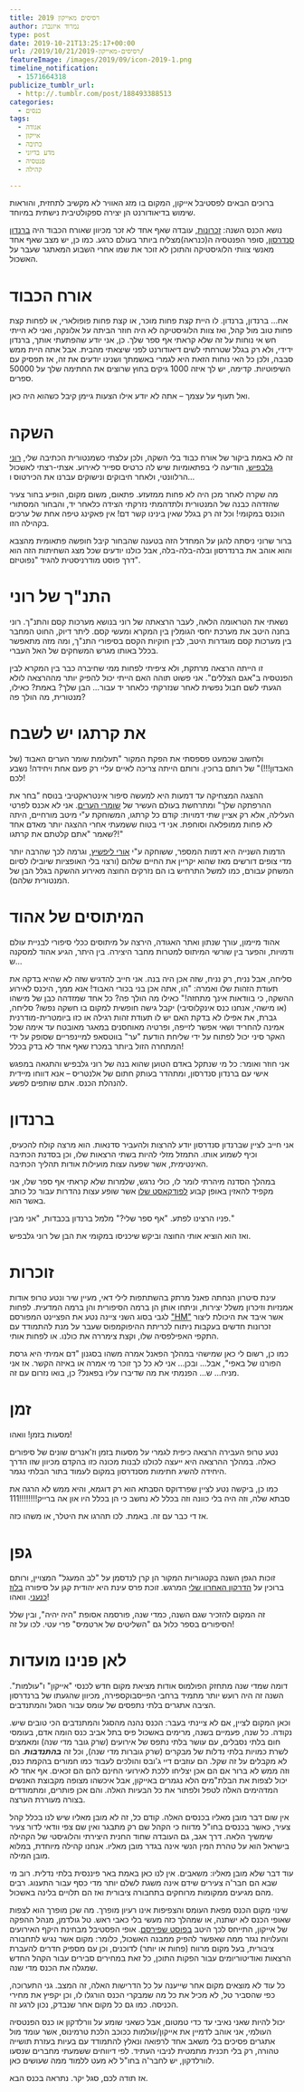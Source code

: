 ```yaml
---
title: רסיסים מאייקון 2019
author: נמרוד איזנברג
type: post
date: 2019-10-21T13:25:17+00:00
url: /2019/10/21/רסיסים-מאייקון-2019/
featureImage: /images/2019/09/icon-2019-1.png
timeline_notification:
  - 1571664318
publicize_tumblr_url:
  - http://.tumblr.com/post/188493388513
categories:
  - כנסים
tags:
  - אגודה
  - אייקון
  - כתיבה
  - מדע בדיוני
  - פנטסיה
  - קהילה

---
```

ברוכים הבאים לפסטיבל אייקון, המקום בו מזג האוויר לא מקשיב לתחזית, והוראות שימוש בדיאודורנט הן יצירה ספקולטיבית נישתית במיוחד.

נושא הכנס השנה: [זכרונות][1], עובדה שאף אחד לא זכר מכיוון שאורח הכבוד היה [ברנדון סנדרסון][2], סופר הפנטסיה ה(כנראה)מצליח ביותר בעולם כרגע. כמו כן, יש מצב שאף אחד מאנשי צוותי הלוגיסטיקה והתוכן לא זוכר את שמו אחרי השבוע המאתגר שעבר על האשכול.

# אורח הכבוד

אח&#8230; ברנדון, ברנדון. לו היית קצת פחות מוכר, או קצת פחות פופולארי, או לפחות קצת פחות טוב מול קהל, ואז צוות הלוגיסטיקה לא היה חוזר הביתה על אלונקה, ואני לא הייתי חש אי נוחות על זה שלא קראתי אף ספר שלך. כן, אני יודע שהפתעתי אותך, ברנדון ידידי, ולא רק בגלל שטרחתי לשים דיאודורנט לפני שיצאתי מהבית. אבל אתה היית ממש סבבה, ולכן כל האי נוחות הזאת היא לגמרי באשמתך ושנינו יודעים את זה, אז תפסיק עם השיפוטיות. קדימה, יש לך איזה 1000 גיקים בחוץ שרוצים את החתימה שלך על 50000 ספרים.

ואל תעוף על עצמך &#8211; אתה לא יודע אילו הצעות גיימן קיבל כשהוא היה כאן.

# השקה

זה לא באמת ביקור של אורח כבוד בלי השקה, ולכן עלצתי כשמנטורית הכתיבה שלי, [רוני גלבפיש][3], הודיעה לי בפתאומיות שיש לה כרטיס ספייר לאירוע. אצתי-רצתי לאשכול הרלוונטי, ולאחר חיבוקים ונישוקים עברנו את הכירטוס ו&#8230;

מה שקרה לאחר מכן היה לא פחות ממזעזע. פתאום, משום מקום, הופיע בחור צעיר שהזדהה כבנה של המנטורית ולתדהמתי נזרקתי הצידה כלאחר יד, והבחור המסתורי הוכנס במקומי! וכל זה רק בגלל שאין בינינו קשר דם! אין פאקינג טיפה אחת של ערכים בקהילה הזו.

ברור שרוני ניסתה להגן על המחדל הזה בטענה שהבחור קיבל חופשה פתאומית מהצבא והוא אוהב את ברנדרסון ובלה-בלה-בלה, אבל כולנו יודעים שכל מצג השחיתות הזה הוא דרך פוסט מודרניסטית להגיד "נפוטיזם".

# התנ"ך של רוני

נשאתי את הטראומה הלאה, לעבר הרצאתה של רוני בנושא מערכות קסם והתנ"ך. רוני בחנה היטב את מערכת יחסי הגומלין בין המקרא ומעשי קסם. ליתר דיוק, החוט המחבר בין מערכות קסם מוגדרות היטב, לבין חוקיות הקסם בסיפורי התנ"ך, ומה מזה מתאפשר בכלל באותו מגרש המשחקים של האל העברי.

זו הייתה הרצאה מרתקת, ולא ציפיתי לפחות ממי שחיברה כבר בין המקרא לבין הפנטסיה ב"אגם הצללים". אני פשוט תוהה האם הייתי יכול להפיק יותר מההרצאה לולא הגעתי לשם חבול נפשית לאחר שנזרקתי כלאחר יד עבור&#8230; הבן שלך? באמת? כאילו, מנטורית, מה הולך פה?

# את קרתגו יש לשבח

ולחשוב שכמעט פספסתי את הפקת המקור "תעלומת שומר הערים האבוד (של האבדון!!!)" של רותם ברוכין. ורותם הייתה צריכה לאיים עליי רק פעם אחת ויחידה! נשבע לכם!

ההצגה המצחיקה עד דמעות היא למעשה סיפור אינטראקטיבי בנוסח "בחר את ההרפתקה שלך" ומתרחשת בעולם העשיר של [שומרי הערים][4]. אני לא אכנס לפרטי העלילה, אלא רק אציין שתי דמויות: קודם כל קרתגו, המשוחקת ע"י מיטב מורחיים, היתה לא פחות ממופלאה וסוחפת. אני די בטוח ששמעתי אחרי ההצגה יותר מאדם אחד שאמר "אתם קלטתם את קרתגו?!"

הדמות השנייה היא דמות המספר, ששוחקה ע"י [אורי ליפשיץ][5], וגרמה לכך שהרבה יותר מדי צופים דורשים מאז שהוא יקריין את החיים שלהם (ורצוי בלי האופציות שיובילו לסיום המשחק עבורם, כמו למשל התרחיש בו הם נזרקים החוצה מאירוע ההשקה בגלל הבן של המנטורית שלהם).

# המיתוסים של אהוד

אהוד מיימון, עורך שנתון ואתר האגודה, הירצה על מיתוסים ככלי סיפורי לבניית עולם ודמויות, והפער בין שורשי המיתוס למטרות מחבר היצירה. בין היתר, הגיע אהוד למסקנה ש&#8230;

סליחה, אבל נניח, רק נניח, שזה אכן היה בנה. אני חייב להדגיש שזה לא שהיא בדקה את תעודת הזהות שלו ואמרה: "הו, אתה אכן בני בכורי האבוד! אנא ממך, היכנס לאירוע ההשקה, כי בוודאות אינך מתחזה!" כאילו מה הולך פה? כל אחד שמזדהה כבן של מישהו (או מישהי, אנחנו כנס אינקלוסיבי) יקבל גישה חופשית למקום בו חשקה נפשו? סליחה, גברת, את אפילו לא בדקת האם יש לו תעודת זהות רגילה או כזו ביומטרית-מודרנית אמינה להחריד ושאי אפשר לזייפה, ופרטיה מאוחסנים במאגר מאובטח עד אימה שכל האקר סיני יכול לפתוח על ידי שליחת הודעת "ער" בווטסאפ למיינפריים שסופק על ידי המתחרה הזול ביותר במכרז שאף אחד לא בדק בכלל!

אני חוזר ואומר: כל מי שנתקל באדם הטוען שהוא בנה של רוני גלבפיש והתגאה במפגש אישי עם ברנדון סנדרסון, ומתהדר בעותק חתום של אלנטריס &#8211; אנא דווחו מיידית להנהלת הכנס. אתם שותפים לפשע.

# ברנדון

אני חייב לציין שברנדון סנדרסון יודע להרצות ולהעביר סדנאות. הוא מרצה קולח להכעיס, וכיף לשמוע אותו. התמזל מזלי להיות בשתי הרצאות שלו, וכן בסדנת הכתיבה האינטימית, אשר שפעה עצות מועילות אודות תהליך הכתיבה.

במהלך הסדנה מיהרתי לומר לו, כולי נרגש, שלמרות שלא קראתי אף ספר שלו, אני מקפיד להאזין באופן קבוע [לפודקאסט שלו][6] אשר שופע עצות נהדרות עבור כל כותב באשר הוא.

פניו הרצינו לפתע. "אף ספר שלי?" מלמל ברנדון בכבדות, "אני מבין."

ואז הוא הוציא אותי החוצה וביקש שיכניסו במקומי את הבן של רוני גלבפיש.

# זוכרות

עינת סיטרון הנחתה פאנל מרתק בהשתתפות לילי דאי, מעיין שיר ונטע טרופ אודות אמנזיות וזיכרון משלל יצירות, וניתחו אותן הן ברמה הסיפורית והן ברמה המדעית. לפחות לגבי בסוג השני ציינה נטע את הפציינט המפורסם ["HM"][7] אשר איבד את היכולת ליצור זכרונות חדשים בעקבות ניתוח לכריתת ההיפוקמפוס שעבר על מנת להתמודד עם התקפי האפילפסיה שלו, וקצת צימררה את כולנו. או לפחות אותי.

כמו כן, רשום לי כאן שמישהי במהלך הפאנל אמרה משהו בסגנון "דם אמיתי היא גרסת הפורנו של באפי", אבל&#8230; ובכן&#8230; אני לא כל כך זוכר מי אמרה או באיזה הקשר. אז אני מניח&#8230; ש&#8230; הפנמתי את מה שדיברו עליו בפאנל? כן, בואו נזרום עם זה.

# זמן

מסעות בזמן! וואהו!

נטע טרופ העבירה הרצאה כיפית לגמרי על מסעות בזמן וז'אנרים שונים של סיפורים כאלה. במהלך ההרצאה היא ייעצה לכולנו לבנות מכונה כזו בהקדם מכיוון שזו הדרך היחידה להשיג חתימות מסנדרסון במקום לעמוד בתור הבלתי נגמר.

כמו כן, ביקשה נטע לציין שפרדוקס הסבתא הוא רק דוגמא, והיא ממש לא הרגה את סבתא שלה, וזה היה בלי כוונה וזה בכלל לא נחשב כי הן בכלל היו און אה ברייק!!!!!!!!111

אז די כבר עם זה. באמת. לכו תהרגו את היטלר, או משהו כזה.

# גפן

זוכות הגפן השנה בקטגוריות המקור הן קרן לנדסמן על "לב המעגל" המצויין, ורותם ברוכין על [הדרקון האחרון שלי][8] המרגש. זוכת פרס עינת היא יהודית קגן על סיפורה [בלוז כנעני][9]. וואהו!

זה המקום להזכיר שגם השנה, כמדי שנה, פורסמה אסופת "היה יהיה", ובין שלל הסיפורים בספר כלול גם "השליטים של ארטמיס" פרי עטי. לכו על זה!

# לאן פנינו מועדות

דומה שמדי שנה מתחזק הפולמוס אודות מציאת מקום חדש לכנסי "אייקון" ו"עולמות". השנה זה היה רועש יותר מתמיד ברחבי הפייסבוקספירה, מכיוון שהגעתו של ברנדרסון הציבה אתגרים בלתי נתפסים של עומס עבור הסגל והמתנדבים.

וכאן המקום לציין, אם לא ציינתי בעבר: הכנס נהנה מהסגל והמתנדבים הכי טובים שיש. נקודה. כל שנה, פעמיים בשנה, מרימים באשכול פיס בתל אביב כנס הומה אדם, בעומסי חום בלתי נסבלים, עם עושר בלתי נתפס של אירועים (שרק גובר מדי שנה) ומאמצים לשרת כמויות בלתי נדלות של מבקרים (שרק גוברות מדי שנה), וכל זה _**בהתנדבות**_. הם לא מקבלים על זה שקל. הם עוזבים דיי ג'ובס והולכים לעבוד כמו חמורים בהקמת כנס, וזה ממש לא ברור אם הם אכן יצליחו ללכת לאירועי החינם להם הם זכאים. אף אחד לא יכול לצפות את הבלת"מים הלא נגמרים באייקון, אבל איכשהו מצופה מקבוצת האנשים המדהימים האלה לטפל ולפתור את כל הבעיות האלה. והם אכן פותרים, ומתמודדים בצורה מעוררת הערצה.

אין שום דבר מובן מאליו בכנסים האלה. קודם כל, זה לא מובן מאליו שיש לנו בכלל קהל צעיר, כאשר בכנסים בחו"ל מדווח כי הקהל שם רק מתבגר ואין שם צפי וודאי לדור צעיר שימשיך הלאה. דרך אגב, גם העובדה שחוד החנית היצירתי והלוגיסטי של הקהילה בישראל הוא על טהרת המין הנשי אינה בגדר מובן מאליו. אנחנו קהילה מיוחדת, במלוא מובן המילה.

עוד דבר שלא מובן מאליו: משאבים. אין לנו כאן באמת באר פיננסית בלתי נדלית. רוב מי שבא הם חבר'ה צעירים שידם אינה משגת לשלם יותר מדי כסף עבור התענוג. רבים מהם מגיעים ממקומות מרוחקים בתחבורה ציבורית ואז הם תלויים בלינה באשכול.

שינוי מקום הכנס מפאת העומס והצפיפות אינו רעיון מופרך. מה שכן מופרך הוא לצפות שאופי הכנס לא ישתנה, או שמהלך כזה מעשי בלי כאבי ראש. טל גולדמן, מנהל ההפקה של אייקון, התייחס לכך היטב [בפוסט שפירסם][10]. אופי הפסטיבל מבחינת היקף האירועים והעלויות נגזר ממה שאפשר להפיק ממבנה האשכול, כלומר: מקום אשר נגיש לתחבורה ציבורית, בעל מקום מרווח (פחות או יותר) לדוכנים, וכן עם מספיק חדרים להעברת הרצאות ואודיטוריומים עבור הפקות התוכן, כל זאת במחירים סבירים עבור הקהל החדש שמגלה את הכנס מדי שנה.

כל עוד לא מוצאים מקום אחר שייענה על כל הדרישות האלה, זה המצב. גני התערוכה, כפי שהסביר טל, לא מכיל את כל מה שמבקרי הכנס הורגלו לו, וכן יקפיץ את מחירי הכניסה. כמו גם כל מקום אחר שנבדק, נכון לרגע זה.

יכול להיות שאני נאיבי עד כדי טמטום, אבל כשאני שומע על וורלדקון או כנס הפנטסיה העולמי, אני אוהב לדמיין את אייקון/עולמות ככוכב הלכת טרמינוס, אשר עומד מול אתגרים פסיכים בלי משאב אחד לרפואה ונאלץ להתמודד עם בעיות בעזרת תושייה טהורה, רק בלי תכנית מתמטית לניבוי העתיד. לפי דיווחים ששמעתי מחברים שנסעו לוורלדקון, יש לחבר'ה בחו"ל לא מעט ללמוד ממה שעושים כאן.

אז תודה לכם, סגל יקר. נתראה בכנס הבא.

 [1]: http://2019.iconfestival.org.il/
 [2]: https://brandonsanderson.com/
 [3]: https://gelbfish.com/
 [4]: http://rotemwrites.com/?page_id=119
 [5]: https://naimmeod.com/
 [6]: https://writingexcuses.com/
 [7]: https://www.haaretz.co.il/news/holidays/1.1831750
 [8]: https://www.sf-f.org.il/archives/2782
 [9]: http://einat.sf-f.org.il/?page_id=2674
 [10]: https://www.facebook.com/groups/98034147518/permalink/10158913163442519/